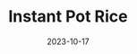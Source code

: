 ---
title: Instant Pot Rice
categories: 
  - Sides
date: 2023-10-17
featured_image: 
recipe:
  servings: 2
  prep: n/a
  cook: 15-20 minutes 
  ingredients_markdown: |-
    * 1 cup rice
    * 1 cup water 
  directions_markdown: |-
    1. Wash rice 
    2. Add rice and water to instant pot 
    3. Pressure cook high for 3 minutes 
    4. Let pressure decrease naturally for 10 minutes then vent raining pressure 
  notes_markdown: |-
    * Each half cup of rice is about 1 serving. This can be scaled up or down as much as needed 
---